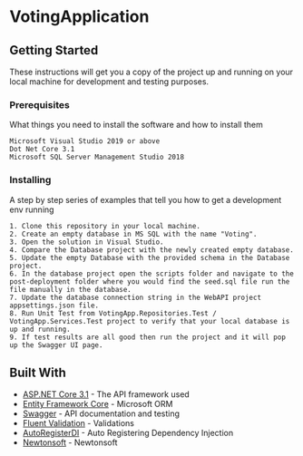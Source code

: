 # VotingApplication

## Getting Started

These instructions will get you a copy of the project up and running on your local machine for development and testing purposes. 

### Prerequisites

What things you need to install the software and how to install them

```
Microsoft Visual Studio 2019 or above
Dot Net Core 3.1 
Microsoft SQL Server Management Studio 2018
```

### Installing

A step by step series of examples that tell you how to get a development env running

```
1. Clone this repository in your local machine.
2. Create an empty database in MS SQL with the name "Voting".
3. Open the solution in Visual Studio.
4. Compare the Database project with the newly created empty database.
5. Update the empty Database with the provided schema in the Database project.
6. In the database project open the scripts folder and navigate to the post-deployment folder where you would find the seed.sql file run the file manually in the database. 
7. Update the database connection string in the WebAPI project appsettings.json file.
8. Run Unit Test from VotingApp.Repositories.Test / VotingApp.Services.Test project to verify that your local database is up and running.
9. If test results are all good then run the project and it will pop up the Swagger UI page.
```

## Built With

* [ASP.NET Core 3.1](https://dotnet.microsoft.com/download/dotnet-core/3.0) - The API framework used
* [Entity Framework Core](https://docs.microsoft.com/en-us/ef/core/) - Microsoft ORM
* [Swagger](https://swagger.io/) - API documentation and testing
* [Fluent Validation](https://fluentvalidation.net/) - Validations
* [AutoRegisterDI](https://github.com/JonPSmith/NetCore.AutoRegisterDi) - Auto Registering Dependency Injection
* [Newtonsoft](https://www.newtonsoft.com/json) - Newtonsoft
